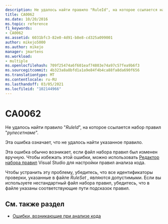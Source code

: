 ```yaml
---
description: Не удалось найти правило "RuleId", на которое ссылается набор правил "*рулесетнаме*".
title: CA0062
ms.date: 10/20/2016
ms.topic: reference
f1_keywords:
- CA0062
ms.assetid: 6031bfc3-82e0-4d91-b8e8-cd325a099001
author: mikejo5000
ms.author: mikejo
manager: jmartens
ms.workload:
- multiple
ms.openlocfilehash: 709f25474a6f601eaf74803e74a97c57fea9b6f3
ms.sourcegitcommit: 4b323a8a8bfd1a1a9e84f4b4ca88fa8da690f656
ms.translationtype: MT
ms.contentlocale: ru-RU
ms.lasthandoff: 03/05/2021
ms.locfileid: "102144966"
---
```

# <a name="ca0062"></a>CA0062

Не удалось найти правило "*RuleId*", на которое ссылается набор правил "*рулесетнаме*".

Эта ошибка означает, что не удалось найти указанное правило.

Эта ошибка обычно возникает, если файл набора правил был изменен вручную. Чтобы избежать этой ошибки, можно использовать [Редактор набора правил](../code-quality/working-in-the-code-analysis-rule-set-editor.md) Visual Studio для настройки правил анализа кода.

Чтобы устранить эту проблему, убедитесь, что все идентификаторы проверки, указанные в файле *RuleSet* , являются допустимыми. Если вы используете нестандартный файл набора правил, убедитесь, что в файле указаны соответствующие пути подсказок правил.

## <a name="see-also"></a>См. также раздел

- [Ошибки, возникающие при анализе кода](../code-quality/code-analysis-application-errors.md)
